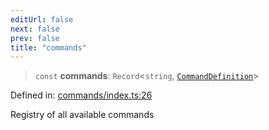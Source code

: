 ```yaml
---
editUrl: false
next: false
prev: false
title: "commands"
---
```


> `const` **commands**: `Record`\<`string`, [`CommandDefinition`](/fabr/docs/api/commands/interfaces/commanddefinition/)\>

Defined in: [commands/index.ts:26](https://github.com/yashjawale/fabr/blob/2175f836f52904c60bea5117c14ee0416e76bd93/src/commands/index.ts#L26)

Registry of all available commands
